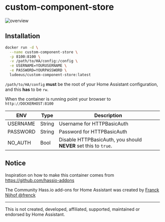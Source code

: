 # custom-component-store

![overview](https://i.ibb.co/BszqLXr/demo.gif)

## Installation

```bash
docker run -d \
  --name custom-component-store \
  -p 8100:8100 \
  -v /path/to/HA/config:/config \
  -e USERNAME=YOURUSERNAME \
  -e PASSWORD=YOURPASSWORD \
  ludeeus/custom-component-store:latest
```

`/path/to/HA/config` **must** be the root of your Home Assistant configuration, and this **has** to be `rw`.

When the container is running point your browser to `http://DOCKERHOST:8100`

ENV | Type | Description
-- | -- | --
USERNAME | String | Username for HTTPBasicAuth
PASSWORD | String | Password for HTTPBasicAuth
NO_AUTH | Bool | Disable HTTPBasicAuth, you should **NEVER** set this to `true`.

## Notice

Inspiration on how to make this container comes from https://github.com/hassio-addons

The Community Hass.io add-ons for Home Assistant was created by [Franck Nijhof @frenck](https://github.com/frenck)

***

This is not created, developed, affiliated, supported, maintained or endorsed by Home Assistant.
